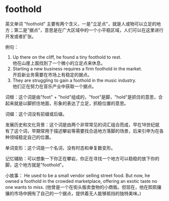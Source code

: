 # foothold

英文单词 "foothold" 主要有两个含义，一是"立足点"，就是人或物可以立足的地方；第二是"据点"，意思是在广大区域中的一个小平稳区域，人们可以在这里进行开发或者扩张。

  

例句：

  

1.  Up there on the cliff, he found a tiny foothold to rest.  
    他在山崖上面找到了一个微小的立足点来休息。
2.  Starting a new business requires a firm foothold in the market.  
    开启新业务需要在市场上有稳定的据点。
3.  They are struggling to gain a foothold in the music industry.  
    他们正在努力在音乐产业中获取一个据点。

  

词根：这个词是由"foot" + "hold"组成的，"foot"是脚，"hold"是抓住的意思，合起来就是以脚抓住地面，形象的表达了立足，抓稳位置的意思。

  

词缀：这个词没有前缀或后缀。

  

发展历史和文化背景：这个词是由两个非常常见的词汇组合而成，早在18世纪就有了这个词，早期常用于描述攀岩等需要找合适地方落脚的场景，后来引申为在各种领域稳定自己的位置。

  

单词变形：这个词是一个名词，没有时态和单复数变形。

  

记忆辅助：可以想象一下你正在攀岩，你正在寻找一个地方可以稳稳的放下你的脚，这个地方就是"foothold"。

  

小故事： He used to be a small vendor selling street food. But now, he owned a foothold in the crowded marketplace, offering an exotic taste no one wants to miss. (他曾是一个在街头贩卖食物的小商贩。但现在，他在熙熙攘攘的市场中拥有了自己的一个据点，提供着无人能够抵挡的独特美味。)
